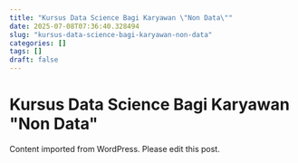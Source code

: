 ```yaml
---
title: "Kursus Data Science Bagi Karyawan \"Non Data\""
date: 2025-07-08T07:36:40.328494
slug: "kursus-data-science-bagi-karyawan-non-data"
categories: []
tags: []
draft: false
---
```


# Kursus Data Science Bagi Karyawan "Non Data"

Content imported from WordPress. Please edit this post.
